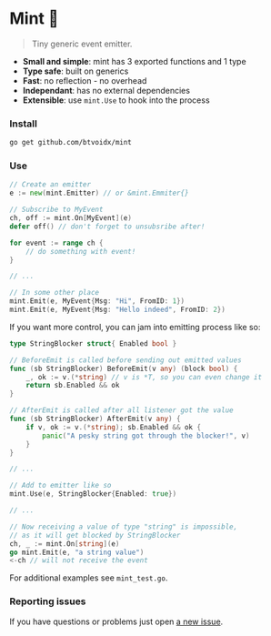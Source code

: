 # Mint 🍃
> Tiny generic event emitter.

- **Small and simple**: mint has 3 exported functions and 1 type
- **Type safe**: built on generics
- **Fast**: no reflection - no overhead
- **Independant**: has no external dependencies
- **Extensible**: use `mint.Use` to hook into the process

### Install
```sh
go get github.com/btvoidx/mint
```

### Use
```go
// Create an emitter
e := new(mint.Emitter) // or &mint.Emmiter{}

// Subscribe to MyEvent
ch, off := mint.On[MyEvent](e)
defer off() // don't forget to unsubsribe after!

for event := range ch {
	// do something with event!
}

// ...

// In some other place
mint.Emit(e, MyEvent{Msg: "Hi", FromID: 1})
mint.Emit(e, MyEvent{Msg: "Hello indeed", FromID: 2})
```

If you want more control, you can jam into emitting process like so:
```go
type StringBlocker struct{ Enabled bool }

// BeforeEmit is called before sending out emitted values
func (sb StringBlocker) BeforeEmit(v any) (block bool) {
	_, ok := v.(*string) // v is *T, so you can even change it
	return sb.Enabled && ok
}

// AfterEmit is called after all listener got the value
func (sb StringBlocker) AfterEmit(v any) {
	if v, ok := v.(*string); sb.Enabled && ok {
		panic("A pesky string got through the blocker!", v)
	}
}

// ...

// Add to emitter like so
mint.Use(e, StringBlocker{Enabled: true})

// ...

// Now receiving a value of type "string" is impossible,
// as it will get blocked by StringBlocker
ch, _ := mint.On[string](e)
go mint.Emit(e, "a string value")
<-ch // will not receive the event
```

For additional examples see `mint_test.go`.

### Reporting issues
If you have questions or problems just open [a new issue](../../issues/new).
